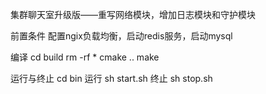 集群聊天室升级版——重写网络模块，增加日志模块和守护模块

前置条件
配置ngix负载均衡，启动redis服务，启动mysql 

编译
cd build
rm -rf *
cmake ..
make

运行与终止
cd bin
运行
sh start.sh
终止
sh stop.sh
